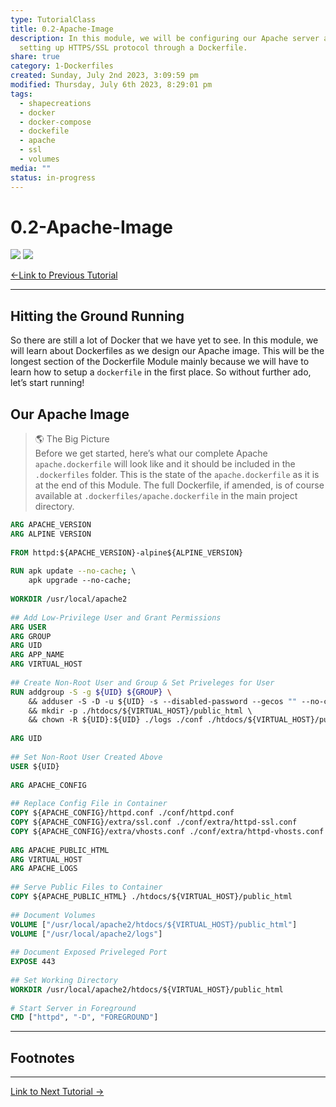 ```yaml
---  
type: TutorialClass  
title: 0.2-Apache-Image  
description: In this module, we will be configuring our Apache server and  
  setting up HTTPS/SSL protocol through a Dockerfile.  
share: true  
category: 1-Dockerfiles  
created: Sunday, July 2nd 2023, 3:09:59 pm  
modified: Thursday, July 6th 2023, 8:29:01 pm  
tags:  
  - shapecreations  
  - docker  
  - docker-compose  
  - dockefile  
  - apache  
  - ssl  
  - volumes  
media: ""  
status: in-progress  
---  
```

  
  
# 0.2-Apache-Image  
  
![](https://img.shields.io/badge/-Apache-D22128?logo=apache&logoColor=white&style=plastic) ![](https://img.shields.io/badge/-OpenSSL-721412?logo=openssl&logoColor=white&style=plastic)    
  
[←Link to Previous Tutorial](.md#)  
  
---  
  
## Hitting the Ground Running  
  
So there are still a lot of Docker that we have yet to see. In this module, we will learn about Dockerfiles as we design our Apache image. This will be the longest section of the Dockerfile Module mainly because we will have to learn how to setup a `dockerfile` in the first place. So without further ado, let’s start running!  
  
## Our Apache Image  
  
> 🌎 The Big Picture    
> Before we get started, here’s what our complete Apache `apache.dockerfile` will look like and it should be included in the `.dockerfiles` folder. This is the state of the `apache.dockerfile` as it is at the end of this Module. The full Dockerfile, if amended, is of course available at `.dockerfiles/apache.dockerfile` in the main project directory.  
  
```dockerfile  
ARG APACHE_VERSION  
ARG ALPINE VERSION  
  
FROM httpd:${APACHE_VERSION}-alpine${ALPINE_VERSION}  
  
RUN apk update --no-cache; \  
	apk upgrade --no-cache;  
  
WORKDIR /usr/local/apache2  
  
## Add Low-Privilege User and Grant Permissions  
ARG USER  
ARG GROUP  
ARG UID  
ARG APP_NAME  
ARG VIRTUAL_HOST  
  
## Create Non-Root User and Group & Set Priveleges for User  
RUN addgroup -S -g ${UID} ${GROUP} \  
	&& adduser -S -D -u ${UID} -s --disabled-password --gecos "" --no-create-home -G ${GROUP} ${USER} \  
	&& mkdir -p ./htdocs/${VIRTUAL_HOST}/public_html \  
	&& chown -R ${UID}:${UID} ./logs ./conf ./htdocs/${VIRTUAL_HOST}/public_html  
  
ARG UID  
  
## Set Non-Root User Created Above  
USER ${UID}  
  
ARG APACHE_CONFIG  
  
## Replace Config File in Container  
COPY ${APACHE_CONFIG}/httpd.conf ./conf/httpd.conf  
COPY ${APACHE_CONFIG}/extra/ssl.conf ./conf/extra/httpd-ssl.conf  
COPY ${APACHE_CONFIG}/extra/vhosts.conf ./conf/extra/httpd-vhosts.conf  
  
ARG APACHE_PUBLIC_HTML  
ARG VIRTUAL_HOST  
ARG APACHE_LOGS  
  
## Serve Public Files to Container  
COPY ${APACHE_PUBLIC_HTML} ./htdocs/${VIRTUAL_HOST}/public_html  
  
## Document Volumes  
VOLUME ["/usr/local/apache2/htdocs/${VIRTUAL_HOST}/public_html"]  
VOLUME ["/usr/local/apache2/logs"]  
  
## Document Exposed Priveleged Port  
EXPOSE 443  
  
## Set Working Directory  
WORKDIR /usr/local/apache2/htdocs/${VIRTUAL_HOST}/public_html  
  
# Start Server in Foreground  
CMD ["httpd", "-D", "FOREGROUND"]  
```  
  
---  
  
## Footnotes  
  
---  
  
[Link to Next Tutorial →](.md#)  
